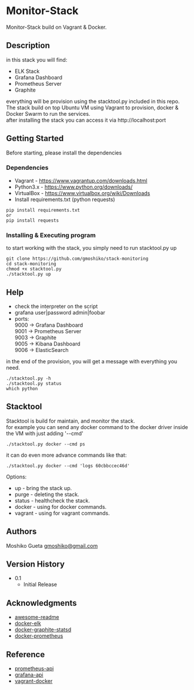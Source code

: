 # Monitor-Stack

Monitor-Stack build on Vagrant & Docker.

## Description

in this stack you will find: 
* ELK Stack
* Grafana Dashboard
* Prometheus Server
* Graphite

everything will be provision using the stacktool.py included in this repo.  
The stack build on top Ubuntu VM using Vagrant to provision, docker & Docker Swarm
to run the services.  
after installing the stack you can access it via http://localhost:port 

## Getting Started

Before starting, please install the dependencies

### Dependencies

* Vagrant - https://www.vagrantup.com/downloads.html
* Python3.x - https://www.python.org/downloads/
* VirtualBox - https://www.virtualbox.org/wiki/Downloads
* Install requirements.txt (python requests)

```
pip install requirements.txt
or
pip install requests
```

### Installing & Executing program

to start working with the stack, you simply need to run stacktool.py up

```
git clone https://github.com/gmoshiko/stack-monitoring
cd stack-monitoring
chmod +x stacktool.py
./stacktool.py up
```

## Help

* check the interpreter on the script
* grafana user|password admin|foobar
* ports:  
9000 -> Grafana Dashboard  
9001 -> Prometheus Server  
9003 -> Graphite  
9005 -> Kibana Dashboard  
9006 -> ElasticSearch  

in the end of the provision, you will get a message with everything you need.  

```
./stacktool.py -h
./stacktool.py status
which python
```

## Stacktool

Stacktool is build for maintain, and monitor the stack.  
for example you can send any docker command to the docker driver inside the VM with just adding '--cmd'

```
./stacktool.py docker --cmd ps
```

it can do even more advance commands like that:

```
./stacktool.py docker --cmd 'logs 60cbbccec46d'
```
Options: 
* up - bring the stack up.
* purge - deleting the stack.
* status - healthcheck the stack.
* docker - using for docker commands.
* vagrant - using for vagrant commands.

## Authors

Moshiko Gueta gmoshiko@gmail.com

## Version History

* 0.1
    * Initial Release

## Acknowledgments

* [awesome-readme](https://github.com/matiassingers/awesome-readme)
* [docker-elk](https://github.com/deviantony/docker-elk)
* [docker-graphite-statsd](https://github.com/hopsoft/docker-graphite-statsd)
* [docker-prometheus](https://github.com/vegasbrianc/prometheus)

## Reference

* [prometheus-api](https://prometheus.io/docs/prometheus/latest/querying/api/)
* [grafana-api](http://docs.grafana.org/http_api/auth/)
* [vagrant-docker](https://www.vagrantup.com/docs/provisioning/docker.html)
